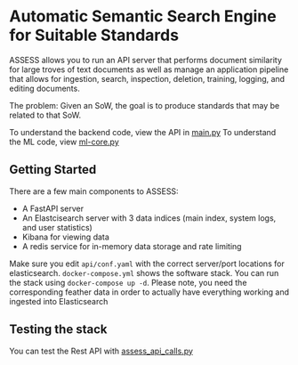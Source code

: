 # Automatic Semantic Search Engine for Suitable Standards

ASSESS allows you to run an API server that performs document similarity for large troves of text documents as well as manage an application pipeline that allows for ingestion, search, inspection, deletion, training, logging, and editing documents. 

The problem: Given an SoW, the goal is to produce standards that may be related to that SoW. 

To understand the backend code, view the API in [main.py](https://github.com/nasa-jpl/ASSESS/blob/master/api/main.py)
To understand the ML code, view [ml-core.py](https://github.com/nasa-jpl/ASSESS/blob/master/api/ml-core.py)

## Getting Started

There are a few main components to ASSESS:
- A FastAPI server
- An Elastcisearch server with 3 data indices (main index, system logs, and user statistics)
- Kibana for viewing data
- A redis service for in-memory data storage and rate limiting

Make sure you edit `api/conf.yaml` with the correct server/port locations for elasticsearch. `docker-compose.yml` shows the software stack. You can run the stack using `docker-compose up -d`. Please note, you need the corresponding feather data in order to actually have everything working and ingested into Elasticsearch

## Testing the stack
You can test the Rest API with [assess_api_calls.py](https://github.com/nasa-jpl/ASSESS/blob/master/api/scripts/assess_api_calls.py)
